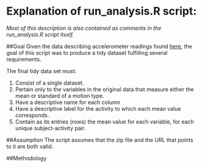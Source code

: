 # Explanation of run_analysis.R script:
*Most of this description is also contained as comments in the run_analysis.R script itself.*

##Goal
Given the data describing accelerometer readings found [here](http://archive.ics.uci.edu/ml/datasets/Human+Activity+Recognition+Using+Smartphones), the goal of this script was to produce a tidy dataset fulfilling several requirements. 

The final tidy data set must:

1.  Consist of a single dataset.
2.  Pertain only to the variables in the original data that measure either the mean or standard of a motion type.
3.  Have a descriptive name for each column
4.  Have a descriptive label for the activity to which each mean value corresponds.
5.  Contain as its entries (rows) the mean value for each variable, for each unique subject-activity pair.

##Assumption
The script assumes that the zip file and the URL that points to it are both valid.

##Methodology

